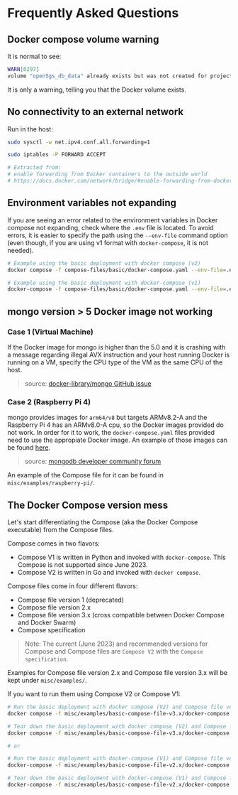 # Frequently Asked Questions

## Docker compose volume warning

It is normal to see:
```bash
WARN[0297]
volume "open5gs_db_data" already exists but was not created for project "<deployment_name>".
```

It is only a warning, telling you that the Docker volume exists.

## No connectivity to an external network

Run in the host:
```bash
sudo sysctl -w net.ipv4.conf.all.forwarding=1

sudo iptables -P FORWARD ACCEPT

# Extracted from:
# enable forwarding from Docker containers to the outside world
# https://docs.docker.com/network/bridge/#enable-forwarding-from-docker-containers-to-the-outside-world
```

## Environment variables not expanding

If you are seeing an error related to the environment variables in Docker compose not expanding, check where the `.env` file is located. To avoid errors, it is easier to specify the path using the `--env-file` command option (even though, if you are using v1 format with `docker-compose`, it is not needed).
```bash
# Example using the basic deployment with docker compose (v2)
docker compose -f compose-files/basic/docker-compose.yaml --env-file=.env up -d

# Example using the basic deployment with docker-compose (v1)
docker-compose -f compose-files/basic/docker-compose.yaml --env-file=.env up -d
```

## mongo version > 5 Docker image not working

### Case 1 (Virtual Machine)
If the Docker image for mongo is higher than the 5.0 and it is crashing with a message regarding illegal AVX instruction and your host running Docker is running on a VM, specify the CPU type of the VM as the same CPU of the host.

> source: [docker-library/mongo GitHub issue](https://github.com/docker-library/mongo/issues/485#issuecomment-1028308997)

### Case 2 (Raspberry Pi 4)
mongo provides images for `arm64/v8` but targets ARMv8.2-A and the Raspberry Pi 4 has an ARMv8.0-A cpu, so the Docker images provided do not work. In order for it to work, the `docker-compose.yaml` files provided need to use the appropiate Docker image. An example of those images can be found [here](https://github.com/themattman/mongodb-raspberrypi-docker).

> source: [mongodb developer community forum](https://www.mongodb.com/community/forums/t/mongodb-and-the-pi-4-on-ubuntu-64-bit-aka-armv8-0-a-support/220635)

An example of the Compose file for it can be found in `misc/examples/raspberry-pi/`.

## The Docker Compose version mess

Let's start differentiating the Compose (aka the Docker Compose executable) from the Compose files.

Compose comes in two flavors:
- Compose V1 is written in Python and invoked with `docker-compose`. This Compose is not supported since June 2023.
- Compose V2 is written in Go and invoked with `docker compose`.

Compose files come in four different flavors:
- Compose file version 1 (deprecated)
- Compose file version 2.x
- Compose file version 3.x (cross compatible between Docker Compose and Docker Swarm)
- Compose specification

>Note: The current (June 2023) and recommended versions for Compose and Compose files are `Compose V2` with the `Compose specification`.

Examples for Compose file version 2.x and Compose file version 3.x will be kept under `misc/examples/`.

If you want to run them using Compose V2 or Compose V1:
```bash
# Run the basic deployment with docker compose (V2) and Compose file version 3.x
docker compose -f misc/examples/basic-compose-file-v3.x/docker-compose.yaml --env-file=.env up -d

# Tear down the basic deployment with docker compose (V2) and Compose file version 3.x
docker compose -f misc/examples/basic-compose-file-v3.x/docker-compose.yaml --env-file=.env down

# or

# Run the basic deployment with docker-compose (V1) and Compose file version 2.x
docker-compose -f misc/examples/basic-compose-file-v2.x/docker-compose.yaml up -d

# Tear down the basic deployment with docker-compose (V1) and Compose file version 2.x
docker-compose -f misc/examples/basic-compose-file-v2.x/docker-compose.yaml down
```